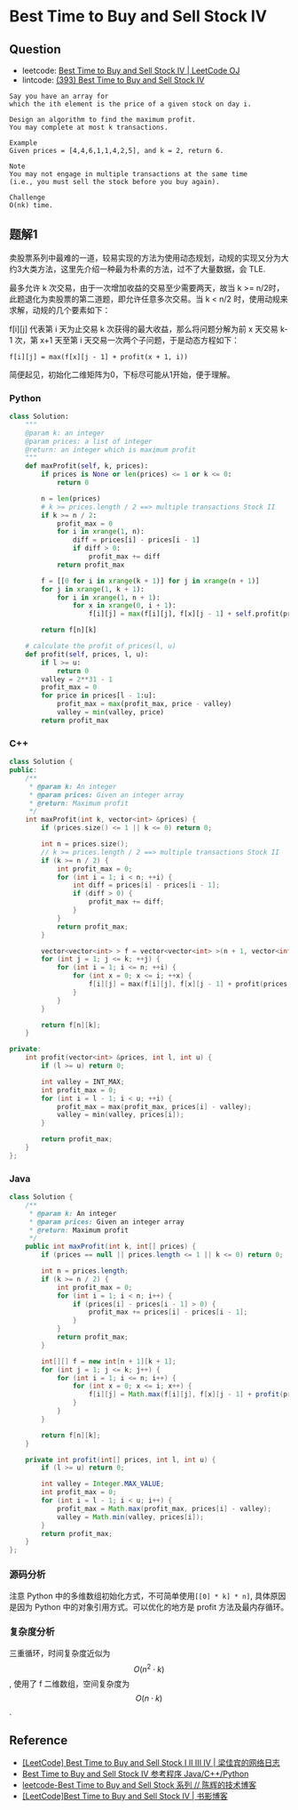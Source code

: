 # Best Time to Buy and Sell Stock IV

## Question

* leetcode: [Best Time to Buy and Sell Stock IV \| LeetCode OJ](https://leetcode.com/problems/best-time-to-buy-and-sell-stock-iv/)
* lintcode: [\(393\) Best Time to Buy and Sell Stock IV](http://www.lintcode.com/en/problem/best-time-to-buy-and-sell-stock-iv/)

```text
Say you have an array for
which the ith element is the price of a given stock on day i.

Design an algorithm to find the maximum profit.
You may complete at most k transactions.

Example
Given prices = [4,4,6,1,1,4,2,5], and k = 2, return 6.

Note
You may not engage in multiple transactions at the same time
(i.e., you must sell the stock before you buy again).

Challenge
O(nk) time.
```

## 题解1

卖股票系列中最难的一道，较易实现的方法为使用动态规划，动规的实现又分为大约3大类方法，这里先介绍一种最为朴素的方法，过不了大量数据，会 TLE.

最多允许 k 次交易，由于一次增加收益的交易至少需要两天，故当 k &gt;= n/2时，此题退化为卖股票的第二道题，即允许任意多次交易。当 k &lt; n/2 时，使用动规来求解，动规的几个要素如下：

f\[i\]\[j\] 代表第 i 天为止交易 k 次获得的最大收益，那么将问题分解为前 x 天交易 k-1 次，第 x+1 天至第 i 天交易一次两个子问题，于是动态方程如下：

```text
f[i][j] = max(f[x][j - 1] + profit(x + 1, i))
```

简便起见，初始化二维矩阵为0，下标尽可能从1开始，便于理解。

### Python

```python
class Solution:
    """
    @param k: an integer
    @param prices: a list of integer
    @return: an integer which is maximum profit
    """
    def maxProfit(self, k, prices):
        if prices is None or len(prices) <= 1 or k <= 0:
            return 0

        n = len(prices)
        # k >= prices.length / 2 ==> multiple transactions Stock II
        if k >= n / 2:
            profit_max = 0
            for i in xrange(1, n):
                diff = prices[i] - prices[i - 1]
                if diff > 0:
                    profit_max += diff
            return profit_max

        f = [[0 for i in xrange(k + 1)] for j in xrange(n + 1)]
        for j in xrange(1, k + 1):
            for i in xrange(1, n + 1):
                for x in xrange(0, i + 1):
                    f[i][j] = max(f[i][j], f[x][j - 1] + self.profit(prices, x + 1, i))

        return f[n][k]

    # calculate the profit of prices(l, u)
    def profit(self, prices, l, u):
        if l >= u:
            return 0
        valley = 2**31 - 1
        profit_max = 0
        for price in prices[l - 1:u]:
            profit_max = max(profit_max, price - valley)
            valley = min(valley, price)
        return profit_max
```

### C++

```cpp
class Solution {
public:
    /**
     * @param k: An integer
     * @param prices: Given an integer array
     * @return: Maximum profit
     */
    int maxProfit(int k, vector<int> &prices) {
        if (prices.size() <= 1 || k <= 0) return 0;

        int n = prices.size();
        // k >= prices.length / 2 ==> multiple transactions Stock II
        if (k >= n / 2) {
            int profit_max = 0;
            for (int i = 1; i < n; ++i) {
                int diff = prices[i] - prices[i - 1];
                if (diff > 0) {
                    profit_max += diff;
                }
            }
            return profit_max;
        }

        vector<vector<int> > f = vector<vector<int> >(n + 1, vector<int>(k + 1, 0));
        for (int j = 1; j <= k; ++j) {
            for (int i = 1; i <= n; ++i) {
                for (int x = 0; x <= i; ++x) {
                    f[i][j] = max(f[i][j], f[x][j - 1] + profit(prices, x + 1, i));
                }
            }
        }

        return f[n][k];
    }

private:
    int profit(vector<int> &prices, int l, int u) {
        if (l >= u) return 0;

        int valley = INT_MAX;
        int profit_max = 0;
        for (int i = l - 1; i < u; ++i) {
            profit_max = max(profit_max, prices[i] - valley);
            valley = min(valley, prices[i]);
        }

        return profit_max;
    }
};
```

### Java

```java
class Solution {
    /**
     * @param k: An integer
     * @param prices: Given an integer array
     * @return: Maximum profit
     */
    public int maxProfit(int k, int[] prices) {
        if (prices == null || prices.length <= 1 || k <= 0) return 0;

        int n = prices.length;
        if (k >= n / 2) {
            int profit_max = 0;
            for (int i = 1; i < n; i++) {
                if (prices[i] - prices[i - 1] > 0) {
                    profit_max += prices[i] - prices[i - 1];
                }
            }
            return profit_max;
        }

        int[][] f = new int[n + 1][k + 1];
        for (int j = 1; j <= k; j++) {
            for (int i = 1; i <= n; i++) {
                for (int x = 0; x <= i; x++) {
                    f[i][j] = Math.max(f[i][j], f[x][j - 1] + profit(prices, x + 1, i));
                }
            }
        }

        return f[n][k];
    }

    private int profit(int[] prices, int l, int u) {
        if (l >= u) return 0;

        int valley = Integer.MAX_VALUE;
        int profit_max = 0;
        for (int i = l - 1; i < u; i++) {
            profit_max = Math.max(profit_max, prices[i] - valley);
            valley = Math.min(valley, prices[i]);
        }
        return profit_max;
    }
};
```

### 源码分析

注意 Python 中的多维数组初始化方式，不可简单使用`[[0] * k] * n]`, 具体原因是因为 Python 中的对象引用方式。可以优化的地方是 profit 方法及最内存循环。

### 复杂度分析

三重循环，时间复杂度近似为 $$O(n^2 \cdot k)$$, 使用了 f 二维数组，空间复杂度为 $$O(n \cdot k)$$.

## Reference

* [\[LeetCode\] Best Time to Buy and Sell Stock I II III IV \| 梁佳宾的网络日志](http://liangjiabin.com/blog/2015/04/leetcode-best-time-to-buy-and-sell-stock.html)
* [Best Time to Buy and Sell Stock IV 参考程序 Java/C++/Python](http://www.jiuzhang.com/solutions/best-time-to-buy-and-sell-stock-iv/)
* [leetcode-Best Time to Buy and Sell Stock 系列 // 陈辉的技术博客](http://www.devhui.com/2015/02/23/Best-Time-to-Buy-and-Sell-Stock/)
* [\[LeetCode\]Best Time to Buy and Sell Stock IV \| 书影博客](http://bookshadow.com/weblog/2015/02/18/leetcode-best-time-to-buy-and-sell-stock-iv/)

